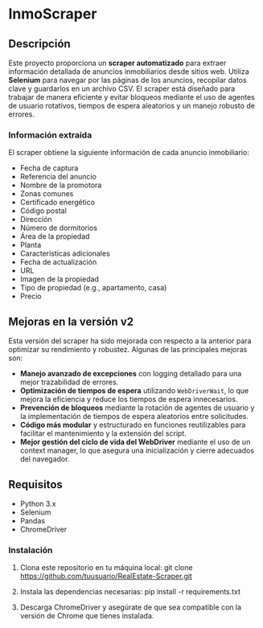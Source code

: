 # InmoScraper

## Descripción
Este proyecto proporciona un **scraper automatizado** para extraer información detallada de anuncios inmobiliarios desde sitios web. Utiliza **Selenium** para navegar por las páginas de los anuncios, recopilar datos clave y guardarlos en un archivo CSV. El scraper está diseñado para trabajar de manera eficiente y evitar bloqueos mediante el uso de agentes de usuario rotativos, tiempos de espera aleatorios y un manejo robusto de errores.

### Información extraída
El scraper obtiene la siguiente información de cada anuncio inmobiliario:
- Fecha de captura
- Referencia del anuncio
- Nombre de la promotora
- Zonas comunes
- Certificado energético
- Código postal
- Dirección
- Número de dormitorios
- Área de la propiedad
- Planta
- Características adicionales
- Fecha de actualización
- URL
- Imagen de la propiedad
- Tipo de propiedad (e.g., apartamento, casa)
- Precio

## Mejoras en la versión v2
Esta versión del scraper ha sido mejorada con respecto a la anterior para optimizar su rendimiento y robustez. Algunas de las principales mejoras son:

- **Manejo avanzado de excepciones** con logging detallado para una mejor trazabilidad de errores.
- **Optimización de tiempos de espera** utilizando `WebDriverWait`, lo que mejora la eficiencia y reduce los tiempos de espera innecesarios.
- **Prevención de bloqueos** mediante la rotación de agentes de usuario y la implementación de tiempos de espera aleatorios entre solicitudes.
- **Código más modular** y estructurado en funciones reutilizables para facilitar el mantenimiento y la extensión del script.
- **Mejor gestión del ciclo de vida del WebDriver** mediante el uso de un context manager, lo que asegura una inicialización y cierre adecuados del navegador.

## Requisitos
- Python 3.x
- Selenium
- Pandas
- ChromeDriver

### Instalación
1. Clona este repositorio en tu máquina local:
   git clone https://github.com/tuusuario/RealEstate-Scraper.git

2. Instala las dependencias necesarias:
    pip install -r requirements.txt

3. Descarga ChromeDriver y asegúrate de que sea compatible con la versión de Chrome que tienes instalada.

